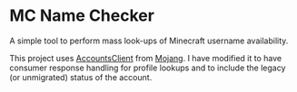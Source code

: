 # MC Name Checker
A simple tool to perform mass look-ups of Minecraft username availability.

This project uses [AccountsClient](https://github.com/Mojang/AccountsClient) from [Mojang](https://github.com/Mojang).
I have modified it to have consumer response handling for profile lookups and to include the legacy (or unmigrated) status
of the account.